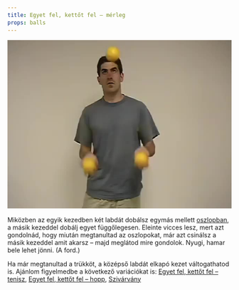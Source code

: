 ```yaml
---
title: Egyet fel, kettőt fel – mérleg
props: balls
---
```


![Egyet fel, kettőt fel – mérleg](site/videos/poster/oneuptwoup.jpg)

Miközben az egyik kezedben két labdát dobálsz egymás mellett [oszlopban](site/hu/oszlopok/README.md), a másik kezeddel dobálj egyet függőlegesen. Eleinte vicces lesz, mert azt gondolnád, hogy miután megtanultad az oszlopokat, már azt csinálsz a másik kezeddel amit akarsz – majd meglátod mire gondolok. Nyugi, hamar bele lehet jönni. (A ford.)

Ha már megtanultad a trükköt, a középső labdát elkapó kezet váltogathatod is. Ajánlom figyelmedbe a következő variációkat is: [Egyet fel, kettőt fel – tenisz](site/hu/egyet-fel-kettot-fel-tenisz/README.md), [Egyet fel, kettőt fel – hopp](site/hu/egyet-fel-kettot-fel-hopp/README.md), [Szivárvány](site/hu/szivarvany/README.md)


